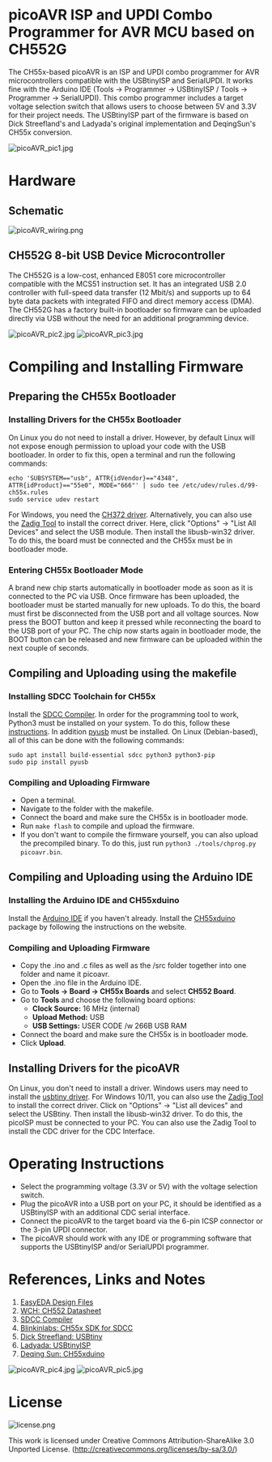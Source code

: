 # picoAVR ISP and UPDI Combo Programmer for AVR MCU based on CH552G
The CH55x-based picoAVR is an ISP and UPDI combo programmer for AVR microcontrollers compatible with the USBtinyISP and SerialUPDI. It works fine with the Arduino IDE (Tools -> Programmer -> USBtinyISP / Tools -> Programmer -> SerialUPDI). This combo programmer includes a target voltage selection switch that allows users to choose between 5V and 3.3V for their project needs. The USBtinyISP part of the firmware is based on Dick Streefland's and Ladyada's original implementation and DeqingSun's CH55x conversion.

![picoAVR_pic1.jpg](https://raw.githubusercontent.com/wagiminator/AVR-Programmer/master/picoAVR_Programmer/documentation/picoAVR_pic1.jpg)

# Hardware
## Schematic
![picoAVR_wiring.png](https://raw.githubusercontent.com/wagiminator/AVR-Programmer/master/picoAVR_Programmer/documentation/picoAVR_wiring.png)

## CH552G 8-bit USB Device Microcontroller
The CH552G is a low-cost, enhanced E8051 core microcontroller compatible with the MCS51 instruction set. It has an integrated USB 2.0 controller with full-speed data transfer (12 Mbit/s) and supports up to 64 byte data packets with integrated FIFO and direct memory access (DMA). The CH552G has a factory built-in bootloader so firmware can be uploaded directly via USB without the need for an additional programming device.

![picoAVR_pic2.jpg](https://raw.githubusercontent.com/wagiminator/AVR-Programmer/master/picoAVR_Programmer/documentation/picoAVR_pic2.jpg)
![picoAVR_pic3.jpg](https://raw.githubusercontent.com/wagiminator/AVR-Programmer/master/picoAVR_Programmer/documentation/picoAVR_pic3.jpg)

# Compiling and Installing Firmware
## Preparing the CH55x Bootloader
### Installing Drivers for the CH55x Bootloader
On Linux you do not need to install a driver. However, by default Linux will not expose enough permission to upload your code with the USB bootloader. In order to fix this, open a terminal and run the following commands:

```
echo 'SUBSYSTEM=="usb", ATTR{idVendor}=="4348", ATTR{idProduct}=="55e0", MODE="666"' | sudo tee /etc/udev/rules.d/99-ch55x.rules
sudo service udev restart
```

For Windows, you need the [CH372 driver](http://www.wch-ic.com/downloads/CH372DRV_EXE.html). Alternatively, you can also use the [Zadig Tool](https://zadig.akeo.ie/) to install the correct driver. Here, click "Options" -> "List All Devices" and select the USB module. Then install the libusb-win32 driver. To do this, the board must be connected and the CH55x must be in bootloader mode.

### Entering CH55x Bootloader Mode
A brand new chip starts automatically in bootloader mode as soon as it is connected to the PC via USB. Once firmware has been uploaded, the bootloader must be started manually for new uploads. To do this, the board must first be disconnected from the USB port and all voltage sources. Now press the BOOT button and keep it pressed while reconnecting the board to the USB port of your PC. The chip now starts again in bootloader mode, the BOOT button can be released and new firmware can be uploaded within the next couple of seconds.

## Compiling and Uploading using the makefile
### Installing SDCC Toolchain for CH55x
Install the [SDCC Compiler](https://sdcc.sourceforge.net/). In order for the programming tool to work, Python3 must be installed on your system. To do this, follow these [instructions](https://www.pythontutorial.net/getting-started/install-python/). In addition [pyusb](https://github.com/pyusb/pyusb) must be installed. On Linux (Debian-based), all of this can be done with the following commands:

```
sudo apt install build-essential sdcc python3 python3-pip
sudo pip install pyusb
```

### Compiling and Uploading Firmware
- Open a terminal.
- Navigate to the folder with the makefile. 
- Connect the board and make sure the CH55x is in bootloader mode. 
- Run ```make flash``` to compile and upload the firmware. 
- If you don't want to compile the firmware yourself, you can also upload the precompiled binary. To do this, just run ```python3 ./tools/chprog.py picoavr.bin```.

## Compiling and Uploading using the Arduino IDE
### Installing the Arduino IDE and CH55xduino
Install the [Arduino IDE](https://www.arduino.cc/en/software) if you haven't already. Install the [CH55xduino](https://github.com/DeqingSun/ch55xduino) package by following the instructions on the website.

### Compiling and Uploading Firmware
- Copy the .ino and .c files as well as the /src folder together into one folder and name it picoavr. 
- Open the .ino file in the Arduino IDE.
- Go to **Tools -> Board -> CH55x Boards** and select **CH552 Board**.
- Go to **Tools** and choose the following board options:
  - **Clock Source:**   16 MHz (internal)
  - **Upload Method:**  USB
  - **USB Settings:**   USER CODE /w 266B USB RAM
- Connect the board and make sure the CH55x is in bootloader mode. 
- Click **Upload**.

## Installing Drivers for the picoAVR
On Linux, you don't need to install a driver. Windows users may need to install the [usbtiny driver](https://learn.adafruit.com/usbtinyisp). For Windows 10/11, you can also use the [Zadig Tool](https://zadig.akeo.ie/) to install the correct driver. Click on "Options" -> "List all devices" and select the USBtiny. Then install the libusb-win32 driver. To do this, the picoISP must be connected to your PC. You can also use the Zadig Tool to install the CDC driver for the CDC Interface.

# Operating Instructions
- Select the programming voltage (3.3V or 5V) with the voltage selection switch.
- Plug the picoAVR into a USB port on your PC, it should be identified as a USBtinyISP with an additional CDC serial interface.
- Connect the picoAVR to the target board via the 6-pin ICSP connector or the 3-pin UPDI connector.  
- The picoAVR should work with any IDE or programming software that supports the USBtinyISP and/or SerialUPDI programmer.

# References, Links and Notes
1. [EasyEDA Design Files](https://oshwlab.com/wagiminator)
2. [WCH: CH552 Datasheet](http://www.wch-ic.com/downloads/CH552DS1_PDF.html)
3. [SDCC Compiler](https://sdcc.sourceforge.net/)
4. [Blinkinlabs: CH55x SDK for SDCC](https://github.com/Blinkinlabs/ch554_sdcc)
5. [Dick Streefland: USBtiny](https://dicks.home.xs4all.nl/avr/usbtiny/)
6. [Ladyada: USBtinyISP](https://learn.adafruit.com/usbtinyisp)
7. [Deqing Sun: CH55xduino](https://github.com/DeqingSun/ch55xduino)

![picoAVR_pic4.jpg](https://raw.githubusercontent.com/wagiminator/AVR-Programmer/master/picoAVR_Programmer/documentation/picoAVR_pic4.jpg)
![picoAVR_pic5.jpg](https://raw.githubusercontent.com/wagiminator/AVR-Programmer/master/picoAVR_Programmer/documentation/picoAVR_pic5.jpg)

# License
![license.png](https://i.creativecommons.org/l/by-sa/3.0/88x31.png)

This work is licensed under Creative Commons Attribution-ShareAlike 3.0 Unported License. 
(http://creativecommons.org/licenses/by-sa/3.0/)
